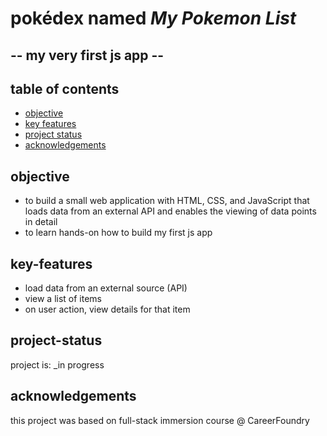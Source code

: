 #  pokédex  named *My Pokemon List*
## -- my very first js app --

## table of contents
* [objective](#objective)
* [key features](#key-features)
* [project status](#project-status)
* [acknowledgements](#acknowledgements)

## objective
- to build a small web application with HTML, CSS, and JavaScript that loads
data from an external API and enables the viewing of data points in detail
- to learn hands-on how to build my first js app

## key-features
- load data from an external source (API)
- view a list of items
- on user action, view details for that item

## project-status
project is: _in progress

## acknowledgements
this project was based on full-stack immersion course @ CareerFoundry
